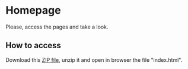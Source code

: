 # Homepage
Please, access the pages and take a look.
## How to access
Download this [ZIP file](https://drive.google.com/file/d/1xD8JfcKJePAZyrs4ZyhEQevCwD6Q9z_8/view?usp=sharing), unzip it and open in browser the file "index.html".
